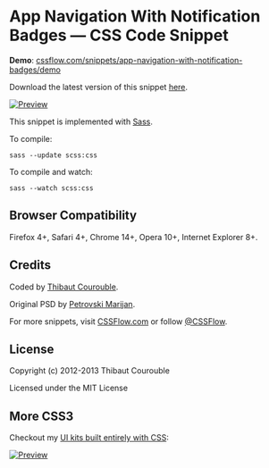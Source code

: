# App Navigation With Notification Badges — CSS Code Snippet

**Demo**: [cssflow.com/snippets/app-navigation-with-notification-badges/demo](http://www.cssflow.com/snippets/app-navigation-with-notification-badges/demo)

Download the latest version of this snippet [here](http://www.cssflow.com/snippets/app-navigation-with-notification-badges.zip).

[![Preview](http://cdn.cssflow.com/snippets/app-navigation-with-notification-badges/preview-580.png)](http://www.cssflow.com/snippets/app-navigation-with-notification-badges)

This snippet is implemented with [Sass](https://github.com/nex3/sass).

To compile:

`sass --update scss:css`

To compile and watch:

`sass --watch scss:css`

## Browser Compatibility

Firefox 4+, Safari 4+, Chrome 14+, Opera 10+, Internet Explorer 8+.

## Credits

Coded by [Thibaut Courouble](http://thibaut.me).

Original PSD by [Petrovski Marijan](http://www.psdchat.com/resources/freebie-app-navigation/).

For more snippets, visit [CSSFlow.com](http://www.cssflow.com) or follow [@CSSFlow](https://twitter.com/CSSFlow).

## License

Copyright (c) 2012-2013 Thibaut Courouble

Licensed under the MIT License

## More CSS3

Checkout my [UI kits built entirely with CSS](http://www.cssflow.com/ui-kits):

[![Preview](http://cdn.cssflow.com/kits/all_kits_preview_850.png)](http://www.cssflow.com/ui-kits)
